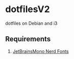 # dotfilesV2

dotfiles on Debian and i3

## Requirements

1. [JetBrainsMono Nerd Fonts](https://www.nerdfonts.com/font-downloads)
